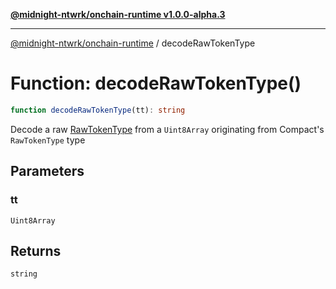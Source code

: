 [**@midnight-ntwrk/onchain-runtime v1.0.0-alpha.3**](../README.md)

***

[@midnight-ntwrk/onchain-runtime](../globals.md) / decodeRawTokenType

# Function: decodeRawTokenType()

```ts
function decodeRawTokenType(tt): string
```

Decode a raw [RawTokenType](../type-aliases/RawTokenType.md) from a `Uint8Array` originating from Compact's
`RawTokenType` type

## Parameters

### tt

`Uint8Array`

## Returns

`string`

